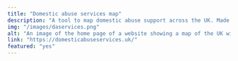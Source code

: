 ```yaml
---
title: "Domestic abuse services map"
description: "A tool to map domestic abuse support across the UK. Made with React, Airtable and Tailwind"
img: "/images/daservices.png"
alt: "An image of the home page of a website showing a map of the UK with clustered service numbers on it."
link: "https://domesticabuseservices.uk/"
featured: "yes"
---
```

